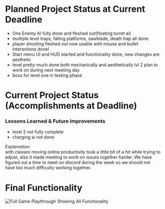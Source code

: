 # Planned Project Status at Current Deadline  
* One Enemy AI fully done and fleshed out(floating turret ai)
* multiple level traps, falling platforms, sawblade, death trap all done
* player shooting fleshed out now usable with mouse and bullet interactions done!
* Start menu UI and HUD started and functionality done, new changes are aesthetic
* level pretty much done both mechanically and aesthetically lvl 2 plan to work on during next meeting day
* boss for level one in testing phase

# Current Project Status (Accomplishments at Deadline)  


### Lessons Learned & Future Improvements 
  * level 2 not fully complete
  * charging ai not done


  *Explanation:*  
     with classes moving online productivity took a little bit of a hit while trying to adjust, also it made meeting to work on issues together harder. We have figured out a time to meet on discord during the week so we should not have too much difficulty working together.
    
# Final Functionality  
![Full Game Playthrough Showing All Functionality](https://drive.google.com/open?id=1v7VGN-Ohab1G5YVYQVF3UP2OhoqvMt76)    
